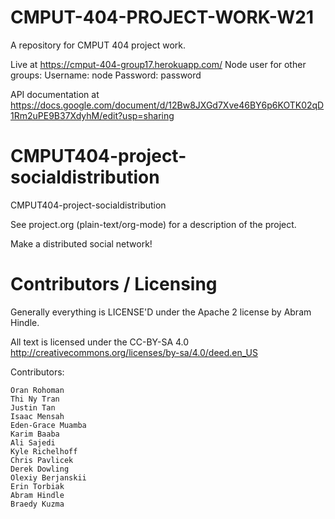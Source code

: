 # CMPUT-404-PROJECT-WORK-W21
A repository for CMPUT 404 project work. 

Live at https://cmput-404-group17.herokuapp.com/ 
Node user for other groups: 
Username: node 
Password: password 

API documentation at https://docs.google.com/document/d/12Bw8JXGd7Xve46BY6p6KOTK02qD1Rm2uPE9B37XdyhM/edit?usp=sharing

CMPUT404-project-socialdistribution
===================================

CMPUT404-project-socialdistribution

See project.org (plain-text/org-mode) for a description of the project.

Make a distributed social network!

Contributors / Licensing
========================

Generally everything is LICENSE'D under the Apache 2 license by Abram Hindle.

All text is licensed under the CC-BY-SA 4.0 http://creativecommons.org/licenses/by-sa/4.0/deed.en_US

Contributors:

    Oran Rohoman
    Thi Ny Tran
    Justin Tan
    Isaac Mensah
    Eden-Grace Muamba
    Karim Baaba
    Ali Sajedi
    Kyle Richelhoff
    Chris Pavlicek
    Derek Dowling
    Olexiy Berjanskii
    Erin Torbiak
    Abram Hindle
    Braedy Kuzma
